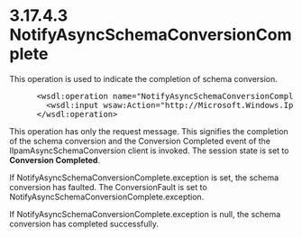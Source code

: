 <html dir="LTR" xmlns:mshelp="http://msdn.microsoft.com/mshelp" xmlns:ddue="http://ddue.schemas.microsoft.com/authoring/2003/5" xmlns:xlink="http://www.w3.org/1999/xlink" xmlns:tool="http://www.microsoft.com/tooltip">
 <body>
 <div id="header">
 <h1 class="heading">3.17.4.3 NotifyAsyncSchemaConversionComplete</h1>
 </div>
 <div id="mainSection">
 <div id="mainBody">
 <div id="allHistory" class="saveHistory"></div>
 <div id="sectionSection0" class="section" name="collapseableSection">
 

<p>This operation is used to indicate the completion of schema
conversion. </p>

<dl>
<dd>
<div><pre> &lt;wsdl:operation name=&quot;NotifyAsyncSchemaConversionComplete&quot;&gt;
   &lt;wsdl:input wsaw:Action=&quot;http://Microsoft.Windows.Ipam/IIpamAsyncSchemaCallback/NotifyAsyncSchemaConversionComplete&quot; message=&quot;ipam:IIpamAsyncSchemaCallback_NotifyAsyncSchemaConversionComplete_InputMessage&quot; /&gt;
 &lt;/wsdl:operation&gt;
</pre></div>
</dd></dl>

<p>This operation has only the request message. This signifies
the completion of the schema conversion and the Conversion Completed event of
the IIpamAsyncSchemaConversion client is invoked. The session state is set to <b>Conversion
Completed</b>. </p>

<p>If NotifyAsyncSchemaConversionComplete.exception is set, the
schema conversion has faulted. The ConversionFault is set to
NotifyAsyncSchemaConversionComplete.exception.</p>

<p>If NotifyAsyncSchemaConversionComplete.exception is null,
the schema conversion has completed successfully.</p>


 </div>
 </div>
 </div>
 </body>
</html>